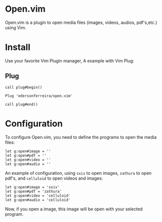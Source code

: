 # Open.vim

Open.vim is a plugin to open media files (images, videos, audios, pdf's,etc.) using Vim.

# Install

Use your favorite Vim Plugin manager, A example with Vim Plug:

## Plug

```
call plug#begin()

Plug 'edersonferreira/open.vim'

call plug#end()
```

# Configuration

To configure Open.vim, you need to define the programs to open the media files:

```
let g:open#image = ''
let g:open#pdf = ''
let g:open#video = ''
let g:open#audio = ''
```

An example of configuration, using `sxiv` to open images, `zathura` to open pdf's, and `celluloid` to open videos and images:

```
let g:open#image = 'sxiv'
let g:open#pdf = 'zathura'
let g:open#video = 'celluloid'
let g:open#audio = 'celluloid'
```

Now, if you open a image, this image will be open with your selected program.
